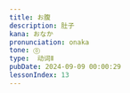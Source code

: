 ```yaml
---
title: お腹
description: 肚子
kana: おなか
pronunciation: onaka
tone: ⓪
type:  动词Ⅱ
pubDate: 2024-09-09 00:00:29
lessonIndex: 13
---
```

